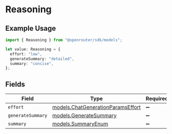 # Reasoning

## Example Usage

```typescript
import { Reasoning } from "@openrouter/sdk/models";

let value: Reasoning = {
  effort: "low",
  generateSummary: "detailed",
  summary: "concise",
};
```

## Fields

| Field                                                                        | Type                                                                         | Required                                                                     | Description                                                                  |
| ---------------------------------------------------------------------------- | ---------------------------------------------------------------------------- | ---------------------------------------------------------------------------- | ---------------------------------------------------------------------------- |
| `effort`                                                                     | [models.ChatGenerationParamsEffort](../models/chatgenerationparamseffort.md) | :heavy_minus_sign:                                                           | N/A                                                                          |
| `generateSummary`                                                            | [models.GenerateSummary](../models/generatesummary.md)                       | :heavy_minus_sign:                                                           | N/A                                                                          |
| `summary`                                                                    | [models.SummaryEnum](../models/summaryenum.md)                               | :heavy_minus_sign:                                                           | N/A                                                                          |